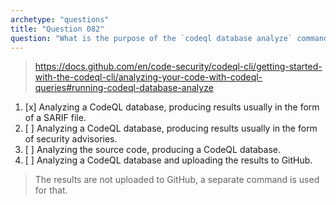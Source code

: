 ```yaml
---
archetype: "questions"
title: "Question 082"
question: "What is the purpose of the `codeql database analyze` command in CodeQL CLI?"
---
```



> https://docs.github.com/en/code-security/codeql-cli/getting-started-with-the-codeql-cli/analyzing-your-code-with-codeql-queries#running-codeql-database-analyze
1. [x] Analyzing a CodeQL database, producing results usually in the form of a SARIF file.
1. [ ] Analyzing a CodeQL database, producing results usually in the form of security advisories.
1. [ ] Analyzing the source code, producing a CodeQL database.
1. [ ] Analyzing a CodeQL database and uploading the results to GitHub.
> The results are not uploaded to GitHub, a separate command is used for that.
